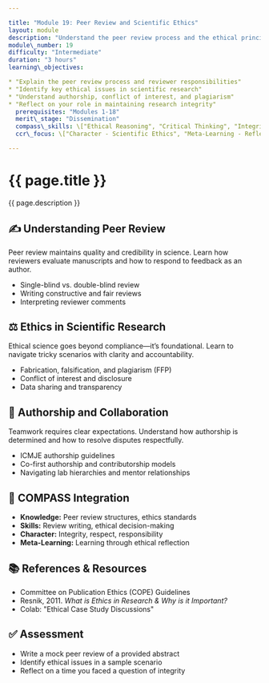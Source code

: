```yaml
---

title: "Module 19: Peer Review and Scientific Ethics"
layout: module
description: "Understand the peer review process and the ethical principles that guide responsible scientific conduct."
module\_number: 19
difficulty: "Intermediate"
duration: "3 hours"
learning\_objectives:

* "Explain the peer review process and reviewer responsibilities"
* "Identify key ethical issues in scientific research"
* "Understand authorship, conflict of interest, and plagiarism"
* "Reflect on your role in maintaining research integrity"
  prerequisites: "Modules 1-18"
  merit\_stage: "Dissemination"
  compass\_skills: \["Ethical Reasoning", "Critical Thinking", "Integrity"]
  ccr\_focus: \["Character - Scientific Ethics", "Meta-Learning - Reflective Practice"]

---
```


<div class="main-content">
  <div class="hero">
    <div class="hero-content">
      <h1>{{ page.title }}</h1>
      <p class="hero-subtitle">{{ page.description }}</p>
    </div>
  </div>

  <section class="section">
    <h2>✍️ Understanding Peer Review</h2>
    <p>Peer review maintains quality and credibility in science. Learn how reviewers evaluate manuscripts and how to respond to feedback as an author.</p>
    <ul>
      <li>Single-blind vs. double-blind review</li>
      <li>Writing constructive and fair reviews</li>
      <li>Interpreting reviewer comments</li>
    </ul>
  </section>

  <section class="section">
    <h2>⚖️ Ethics in Scientific Research</h2>
    <p>Ethical science goes beyond compliance—it’s foundational. Learn to navigate tricky scenarios with clarity and accountability.</p>
    <ul>
      <li>Fabrication, falsification, and plagiarism (FFP)</li>
      <li>Conflict of interest and disclosure</li>
      <li>Data sharing and transparency</li>
    </ul>
  </section>

  <section class="section">
    <h2>🤝 Authorship and Collaboration</h2>
    <p>Teamwork requires clear expectations. Understand how authorship is determined and how to resolve disputes respectfully.</p>
    <ul>
      <li>ICMJE authorship guidelines</li>
      <li>Co-first authorship and contributorship models</li>
      <li>Navigating lab hierarchies and mentor relationships</li>
    </ul>
  </section>

  <section class="section">
    <h2>🌟 COMPASS Integration</h2>
    <ul>
      <li><strong>Knowledge:</strong> Peer review structures, ethics standards</li>
      <li><strong>Skills:</strong> Review writing, ethical decision-making</li>
      <li><strong>Character:</strong> Integrity, respect, responsibility</li>
      <li><strong>Meta-Learning:</strong> Learning through ethical reflection</li>
    </ul>
  </section>

  <section class="section">
    <h2>📚 References & Resources</h2>
    <ul>
      <li>Committee on Publication Ethics (COPE) Guidelines</li>
      <li>Resnik, 2011. <em>What is Ethics in Research & Why is it Important?</em></li>
      <li>Colab: "Ethical Case Study Discussions"</li>
    </ul>
  </section>

  <section class="section">
    <h2>✅ Assessment</h2>
    <ul>
      <li>Write a mock peer review of a provided abstract</li>
      <li>Identify ethical issues in a sample scenario</li>
      <li>Reflect on a time you faced a question of integrity</li>
    </ul>
  </section>
</div>
